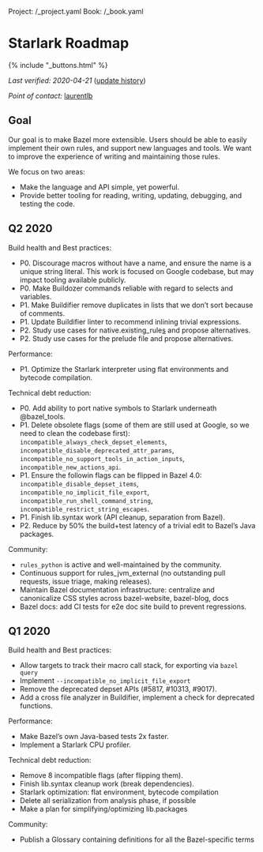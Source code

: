 Project: /_project.yaml
Book: /_book.yaml

# Starlark Roadmap

{% include "_buttons.html" %}

*Last verified: 2020-04-21*
([update history](https://github.com/bazelbuild/bazel-website/commits/master/roadmaps/starlark.md))

*Point of contact:* [laurentlb](https://github.com/laurentlb)

## Goal

Our goal is to make Bazel more extensible. Users should be able to easily
implement their own rules, and support new languages and tools. We want to
improve the experience of writing and maintaining those rules.

We focus on two areas:

* Make the language and API simple, yet powerful.
* Provide better tooling for reading, writing, updating, debugging, and testing the code.


## Q2 2020

Build health and Best practices:

* P0. Discourage macros without have a name, and ensure the name is a unique
  string literal. This work is focused on Google codebase, but may impact
  tooling available publicly.
* P0. Make Buildozer commands reliable with regard to selects and variables.
* P1. Make Buildifier remove duplicates in lists that we don’t sort because of
  comments.
* P1. Update Buildifier linter to recommend inlining trivial expressions.
* P2. Study use cases for native.existing_rule[s]() and propose alternatives.
* P2. Study use cases for the prelude file and propose alternatives.

Performance:

* P1. Optimize the Starlark interpreter using flat environments and bytecode
  compilation.

Technical debt reduction:

* P0. Add ability to port native symbols to Starlark underneath @bazel_tools.
* P1. Delete obsolete flags (some of them are still used at Google, so we need to
  clean the codebase first): `incompatible_always_check_depset_elements`,
  `incompatible_disable_deprecated_attr_params`,
  `incompatible_no_support_tools_in_action_inputs`, `incompatible_new_actions_api`.
* P1. Ensure the followin flags can be flipped in Bazel 4.0:
  `incompatible_disable_depset_items`, `incompatible_no_implicit_file_export`,
  `incompatible_run_shell_command_string`,
  `incompatible_restrict_string_escapes`.
* P1. Finish lib.syntax work (API cleanup, separation from Bazel).
* P2. Reduce by 50% the build+test latency of a trivial edit to Bazel’s Java packages.

Community:

* `rules_python` is active and well-maintained by the community.
* Continuous support for rules_jvm_external (no outstanding pull requests, issue
  triage, making releases).
* Maintain Bazel documentation infrastructure: centralize and canonicalize CSS
  styles across bazel-website, bazel-blog, docs
* Bazel docs: add CI tests for e2e doc site build to prevent regressions.

## Q1 2020

Build health and Best practices:

* Allow targets to track their macro call stack, for exporting via `bazel query`
* Implement `--incompatible_no_implicit_file_export`
* Remove the deprecated depset APIs (#5817, #10313, #9017).
* Add a cross file analyzer in Buildifier, implement a check for deprecated
  functions.

Performance:

* Make Bazel’s own Java-based tests 2x faster.
* Implement a Starlark CPU profiler.

Technical debt reduction:

* Remove 8 incompatible flags (after flipping them).
* Finish lib.syntax cleanup work (break dependencies).
* Starlark optimization: flat environment, bytecode compilation
* Delete all serialization from analysis phase, if possible
* Make a plan for simplifying/optimizing lib.packages

Community:

* Publish a Glossary containing definitions for all the Bazel-specific terms
